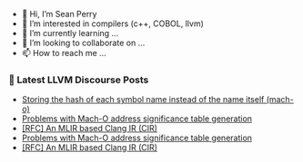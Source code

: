 - 👋 Hi, I’m Sean Perry
- 👀 I’m interested in compilers (c++, COBOL, llvm)
- 🌱 I’m currently learning ...
- 💞️ I’m looking to collaborate on ...
- 📫 How to reach me ...

<!---
s66perry/s66perry is a ✨ special ✨ repository because its `README.md` (this file) appears on your GitHub profile.
You can click the Preview link to take a look at your changes.
--->
### 📕 Latest LLVM Discourse Posts

<!-- DISCOURSE-LLVM:START -->
- [Storing the hash of each symbol name instead of the name itself &lpar;mach-o&rpar;](https://discourse.llvm.org/t/storing-the-hash-of-each-symbol-name-instead-of-the-name-itself-mach-o/63007#post_4)
- [Problems with Mach-O address significance table generation](https://discourse.llvm.org/t/problems-with-mach-o-address-significance-table-generation/63392#post_3)
- [[RFC] An MLIR based Clang IR &lpar;CIR&rpar;](https://discourse.llvm.org/t/rfc-an-mlir-based-clang-ir-cir/63319?page=3#post_49)
- [Problems with Mach-O address significance table generation](https://discourse.llvm.org/t/problems-with-mach-o-address-significance-table-generation/63392#post_2)
- [[RFC] An MLIR based Clang IR &lpar;CIR&rpar;](https://discourse.llvm.org/t/rfc-an-mlir-based-clang-ir-cir/63319?page=3#post_48)
<!-- DISCOURSE-LLVM:END -->

